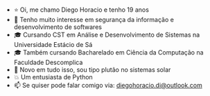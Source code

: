 - ⭐ Oi, me chamo Diego Horacio e tenho 19 anos
- 👀 Tenho muito interesse em segurança da informação e desenvolvimento de softwares
- 🎓 Cursando CST em Análise e Desenvolvimento de Sistemas na Universidade Estácio de Sá
- 🎓 Também cursando Bacharelado em Ciência da Computação na Faculdade Descomplica
- 💬 Novo em tudo isso, sou tipo plutão no sistemas solar
- 💥 Um entusiasta de Python 
- 📫 Se quiser pode falar comigo via: diegohoracio.di@outlook.com

